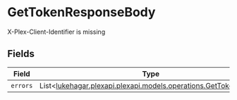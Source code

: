 # GetTokenResponseBody

X-Plex-Client-Identifier is missing


## Fields

| Field                                                                                                         | Type                                                                                                          | Required                                                                                                      | Description                                                                                                   |
| ------------------------------------------------------------------------------------------------------------- | ------------------------------------------------------------------------------------------------------------- | ------------------------------------------------------------------------------------------------------------- | ------------------------------------------------------------------------------------------------------------- |
| `errors`                                                                                                      | List<[lukehagar.plexapi.plexapi.models.operations.GetTokenErrors](../../models/operations/GetTokenErrors.md)> | :heavy_minus_sign:                                                                                            | N/A                                                                                                           |